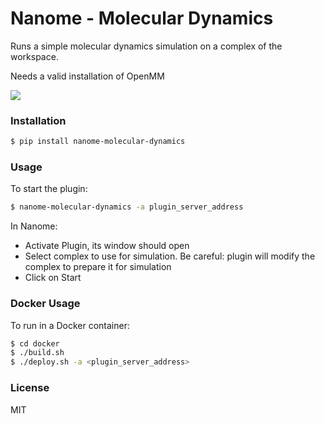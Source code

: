 # Nanome - Molecular Dynamics

Runs a simple molecular dynamics simulation on a complex of the workspace.

Needs a valid installation of OpenMM

![](molecular_dynamics.gif)

### Installation

```sh
$ pip install nanome-molecular-dynamics
```

### Usage

To start the plugin:

```sh
$ nanome-molecular-dynamics -a plugin_server_address
```

In Nanome:

- Activate Plugin, its window should open
- Select complex to use for simulation. Be careful: plugin will modify the complex to prepare it for simulation
- Click on Start

### Docker Usage

To run in a Docker container:

```sh
$ cd docker
$ ./build.sh
$ ./deploy.sh -a <plugin_server_address>
```

### License

MIT
